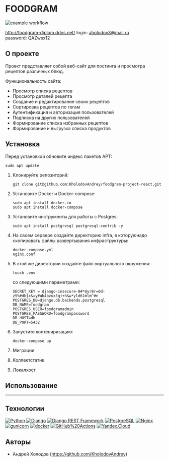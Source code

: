 # FOODGRAM
![example workflow](https://github.com/KholodovAndrey/foodgram-project-react/actions/workflows/foodgram_actions.yml/badge.svg)

http://foodgram-diplom.ddns.net/
login: aholodov3@mail.ru  
password: QAZwsx12  

## О проекте

Проект представляет собой веб-сайт для постинга и просмотра рецептов различных блюд.

Функциональность сайта:
- Просмотр списка рецептов
- Просмотр деталей рецепта
- Создание и редактирование своих рецептов
- Сортировка рецептов по тегам
- Аутентификация и авторизация пользователей
- Подписка на других пользователей
- Формирование списка избранных рецептов
- Формирование и выгрузка списка продуктов

## Установка
Перед установкой обновите индекс пакетов APT:
   ```
   sudo apt update
   ```

1. Клонируйте репозиторий:
   ```
   git clone git@github.com:KholodovAndrey/foodgram-project-react.git
   ```

2. Установите Docker и Docker-compose:
   ```
   sudo apt install docker.io
   sudo apt install docker-compose
   ```

3. Установите инструменты для работы с Postgres:
   ```
   sudo apt install postgresql postgresql-contrib -y
   ```

4. На своем сервере создайте директорию infra, в которуюнадо скопировать файлы развертывания инфраструктуры:

   ```
   docker-compose.yml
   nginx.conf
   ```

5. В этой же директории создайте файл виртуального окружения:

   ```
   touch .env
   ```
   со следующими параметрами:
   ```
   SECRET_KEY = django-insecure-8#*@yr8r=0d-z5%#db$c&=y#ub4bzux5q)+h&w*yld61mlm^#n
   POSTGRES_DB=django.db.backends.postgresql
   DB_NAME=foodgram
   POSTGRES_USER=foodgramadmin
   POSTGRES_PASSWORD=foodgrampassword
   DB_HOST=db
   DB_PORT=5432
   ```

5. Запустите контениризацию:

   ```
   docker-compose up
   ```
6. Миграции
7. Коллектстатик
8. Локалхост

## Использование

----------------------------------------------------------------

## Технологии

[![Python](https://img.shields.io/badge/-Python-464646?style=flat-square&logo=Python)](https://www.python.org/)
[![Django](https://img.shields.io/badge/-Django-464646?style=flat-square&logo=Django)](https://www.djangoproject.com/)
[![Django REST Framework](https://img.shields.io/badge/-Django%20REST%20Framework-464646?style=flat-square&logo=Django%20REST%20Framework)](https://www.django-rest-framework.org/)
[![PostgreSQL](https://img.shields.io/badge/-PostgreSQL-464646?style=flat-square&logo=PostgreSQL)](https://www.postgresql.org/)
[![Nginx](https://img.shields.io/badge/-NGINX-464646?style=flat-square&logo=NGINX)](https://nginx.org/ru/)
[![gunicorn](https://img.shields.io/badge/-gunicorn-464646?style=flat-square&logo=gunicorn)](https://gunicorn.org/)
[![docker](https://img.shields.io/badge/-Docker-464646?style=flat-square&logo=docker)](https://www.docker.com/)
[![GitHub%20Actions](https://img.shields.io/badge/-GitHub%20Actions-464646?style=flat-square&logo=GitHub%20actions)](https://github.com/features/actions)
[![Yandex.Cloud](https://img.shields.io/badge/-Yandex.Cloud-464646?style=flat-square&logo=Yandex.Cloud)](https://cloud.yandex.ru/)

## Авторы

- Андрей Холодов (https://github.com/KholodovAndrey)
